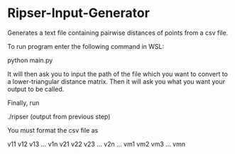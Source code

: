 # Ripser-Input-Generator
Generates a text file containing pairwise distances of points from a csv file.

To run program enter the following command in WSL:

python main.py

It will then ask you to input the path of the file which you want to convert to a lower-triangular distance matrix. Then it will ask you what you want your output
to be called. 

Finally, run 

./ripser (output from previous step)

You must format the csv file as

v11 v12 v13 ... v1n
v21 v22 v23 ... v2n
...
vm1 vm2 vm3 ... vmn


